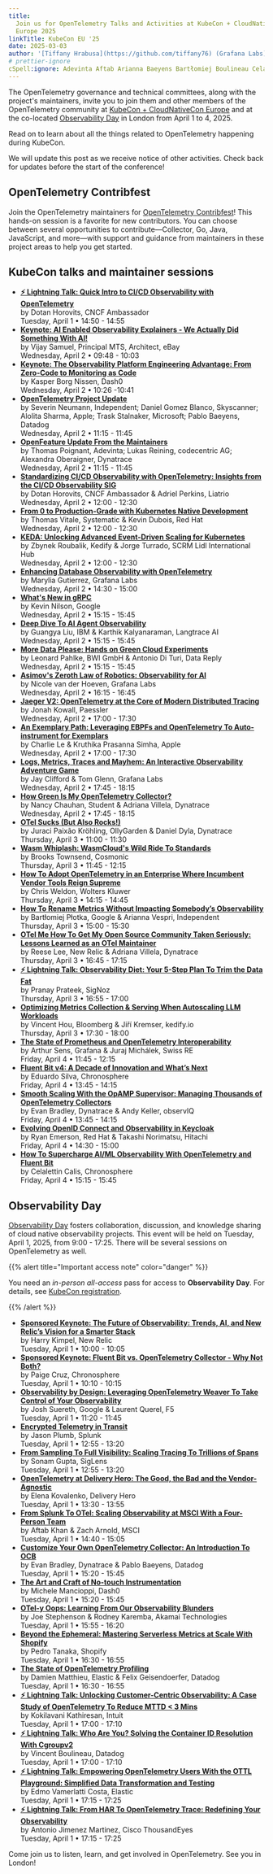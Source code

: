 ```yaml
---
title:
  Join us for OpenTelemetry Talks and Activities at KubeCon + CloudNativeCon
  Europe 2025
linkTitle: KubeCon EU '25
date: 2025-03-03
author: '[Tiffany Hrabusa](https://github.com/tiffany76) (Grafana Labs)'
# prettier-ignore
cSpell:ignore: Adevinta Aftab Arianna Baeyens Bartłomiej Boulineau Celalettin Cgroupv Chauhan codecentric Contribfest Cosmonic Geisendoerfer Guangya Hoeven Horovits Hrabusa Jiří Juraj Kalyanaraman Karemba Karthik Kasper Kathiresan kedify Keycloak Kimpel Kluwer Kokilavani Kovalenko Kowall Kremser Kruthika Liatrio Mancioppi Marylia Michálek MTTD Nilson Nissen Norimatsu Oberaigner observ Olly OTTL Paessler Pahlke Prasanna Płotka Querel Roubalik SCRM Simha Skyscanner Suereth Tanaka Vamerlatti Vespri Vijay Wolters Zbynek
---
```


The OpenTelemetry governance and technical committees, along with the project's
maintainers, invite you to join them and other members of the OpenTelemetry
community at [KubeCon + CloudNativeCon Europe] and at the co-located
[Observability Day] in London from April 1 to 4, 2025.

Read on to learn about all the things related to OpenTelemetry happening during
KubeCon.

We will update this post as we receive notice of other activities. Check back
for updates before the start of the conference!

## OpenTelemetry Contribfest

Join the OpenTelemetry maintainers for
[OpenTelemetry Contribfest](https://sched.co/1tcyB)! This hands-on session is a
favorite for new contributors. You can choose between several opportunities to
contribute&mdash;Collector, Go, Java, JavaScript, and more&mdash;with support
and guidance from maintainers in these project areas to help you get started.

## KubeCon talks and maintainer sessions

- **[⚡ Lightning Talk: Quick Intro to CI/CD Observability with OpenTelemetry](https://sched.co/1tcwL)**<br>
  by Dotan Horovits, CNCF Ambassador<br> Tuesday, April 1 • 14:50 - 14:55
- **[Keynote: AI Enabled Observability Explainers - We Actually Did Something With AI!](https://sched.co/1txBX)**<br>
  by Vijay Samuel, Principal MTS, Architect, eBay<br> Wednesday, April 2 •
  09:48 - 10:03
- **[Keynote: The Observability Platform Engineering Advantage: From Zero-Code to Monitoring as Code](https://sched.co/1txBd)**<br>
  by Kasper Borg Nissen, Dash0<br> Wednesday, April 2 • 10:26 -10:41
- **[OpenTelemetry Project Update](https://sched.co/1tcxD)**<br> by Severin
  Neumann, Independent; Daniel Gomez Blanco, Skyscanner; Alolita Sharma, Apple;
  Trask Stalnaker, Microsoft; Pablo Baeyens, Datadog <br> Wednesday, April 2 •
  11:15 - 11:45
- **[OpenFeature Update From the Maintainers](https://sched.co/1tcxA)**<br> by
  Thomas Poignant, Adevinta; Lukas Reining, codecentric AG; Alexandra
  Oberaigner, Dynatrace<br> Wednesday, April 2 • 11:15 - 11:45
- **[Standardizing CI/CD Observability with OpenTelemetry: Insights from the CI/CD Observability SIG](https://sched.co/1tcxP)**<br>
  by Dotan Horovits, CNCF Ambassador & Adriel Perkins, Liatrio<br> Wednesday,
  April 2 • 12:00 - 12:30
- **[From 0 to Production-Grade with Kubernetes Native Development](https://sched.co/1txGo)**<br>
  by Thomas Vitale, Systematic & Kevin Dubois, Red Hat<br> Wednesday, April 2 •
  12:00 - 12:30
- **[KEDA: Unlocking Advanced Event-Driven Scaling for Kubernetes](https://sched.co/1tcxY)**<br>
  by Zbynek Roubalik, Kedify & Jorge Turrado, SCRM Lidl International Hub<br>
  Wednesday, April 2 • 12:00 - 12:30
- **[Enhancing Database Observability with OpenTelemetry](https://sched.co/1txE9)**<br>
  by Marylia Gutierrez, Grafana Labs<br> Wednesday, April 2 • 14:30 - 15:00
- **[What's New in gRPC](https://sched.co/1tcy8)**<br> by Kevin Nilson,
  Google<br> Wednesday, April 2 • 15:15 - 15:45
- **[Deep Dive To AI Agent Observability](https://sched.co/1txEC)**<br> by
  Guangya Liu, IBM & Karthik Kalyanaraman, Langtrace AI<br> Wednesday, April 2 •
  15:15 - 15:45
- **[More Data Please: Hands on Green Cloud Experiments](https://sched.co/1tx9z)**<br>
  by Leonard Pahlke, BWI GmbH & Antonio Di Turi, Data Reply<br> Wednesday, April
  2 • 15:15 - 15:45
- **[Asimov's Zeroth Law of Robotics: Observability for AI](https://sched.co/1txEF)**<br>
  by Nicole van der Hoeven, Grafana Labs<br> Wednesday, April 2 • 16:15 - 16:45
- **[Jaeger V2: OpenTelemetry at the Core of Modern Distributed Tracing](https://sched.co/1tcyZ)**<br>
  by Jonah Kowall, Paessler<br> Wednesday, April 2 • 17:00 - 17:30
- **[An Exemplary Path: Leveraging EBPFs and OpenTelemetry To Auto-instrument for Exemplars](https://sched.co/1txEI)**<br>
  by Charlie Le & Kruthika Prasanna Simha, Apple<br> Wednesday, April 2 •
  17:00 - 17:30
- **[Logs, Metrics, Traces and Mayhem: An Interactive Observability Adventure Game](https://sched.co/1txG5)**<br>
  by Jay Clifford & Tom Glenn, Grafana Labs<br> Wednesday, April 2 • 17:45 -
  18:15
- **[How Green Is My OpenTelemetry Collector?](https://sched.co/1txEL)**<br> by
  Nancy Chauhan, Student & Adriana Villela, Dynatrace<br> Wednesday, April 2 •
  17:45 - 18:15
- **[OTel Sucks (But Also Rocks!)](https://sched.co/1txHm)**<br> by Juraci
  Paixão Kröhling, OllyGarden & Daniel Dyla, Dynatrace<br> Thursday, April 3 •
  11:00 - 11:30
- **[Wasm Whiplash: WasmCloud's Wild Ride To Standards](https://sched.co/1tcz9)**<br>
  by Brooks Townsend, Cosmonic<br> Thursday, April 3 • 11:45 - 12:15
- **[How To Adopt OpenTelemetry in an Enterprise Where Incumbent Vendor Tools Reign Supreme](https://sched.co/1txHs)**<br>
  by Chris Weldon, Wolters Kluwer<br> Thursday, April 3 • 14:15 - 14:45
- **[How To Rename Metrics Without Impacting Somebody’s Observability](https://sched.co/1txHv)**<br>
  by Bartłomiej Płotka, Google & Arianna Vespri, Independent<br> Thursday, April
  3 • 15:00 - 15:30
- **[OTel Me How To Get My Open Source Community Taken Seriously: Lessons Learned as an OTel Maintainer](https://sched.co/1txH6)**<br>
  by Reese Lee, New Relic & Adriana Villela, Dynatrace<br> Thursday, April 3 •
  16:45 - 17:15
- **[⚡ Lightning Talk: Observability Diet: Your 5-Step Plan To Trim the Data Fat](https://sched.co/1txCq)**<br>
  by Pranay Prateek, SigNoz<br> Thursday, April 3 • 16:55 - 17:00
- **[Optimizing Metrics Collection & Serving When Autoscaling LLM Workloads](https://sched.co/1txI4)**<br>
  by Vincent Hou, Bloomberg & Jiří Kremser, kedify.io<br> Thursday, April 3 •
  17:30 - 18:00
- **[The State of Prometheus and OpenTelemetry Interoperability](https://sched.co/1txIA)**<br>
  by Arthur Sens, Grafana & Juraj Michálek, Swiss RE<br> Friday, April 4 •
  11:45 - 12:15
- **[Fluent Bit v4: A Decade of Innovation and What’s Next](https://sched.co/1ue2s)**<br>
  by Eduardo Silva, Chronosphere<br> Friday, April 4 • 13:45 - 14:15
- **[Smooth Scaling With the OpAMP Supervisor: Managing Thousands of OpenTelemetry Collectors](https://sched.co/1txID)**<br>
  by Evan Bradley, Dynatrace & Andy Keller, observIQ<br> Friday, April 4 •
  13:45 - 14:15
- **[Evolving OpenID Connect and Observability in Keycloak](https://sched.co/1td1c)**<br>
  by Ryan Emerson, Red Hat & Takashi Norimatsu, Hitachi<br> Friday, April 4 •
  14:30 - 15:00
- **[How To Supercharge AI/ML Observability With OpenTelemetry and Fluent Bit](https://sched.co/1txAi)**<br>
  by Celalettin Calis, Chronosphere<br> Friday, April 4 • 15:15 - 15:45

## Observability Day

[Observability Day] fosters collaboration, discussion, and knowledge sharing of
cloud native observability projects. This event will be held on Tuesday, April
1, 2025, from 9:00 - 17:25. There will be several sessions on OpenTelemetry as
well.

{{% alert title="Important access note" color="danger" %}}

You need an _in-person all-access_ pass for access to **Observability Day**. For
details, see [KubeCon registration].

[kubecon registration]:
  https://events.linuxfoundation.org/kubecon-cloudnativecon-europe/register/

{{% /alert %}}

- **[Sponsored Keynote: The Future of Observability: Trends, AI, and New Relic’s Vision for a Smarter Stack](https://sched.co/1u5jm)**<br>
  by Harry Kimpel, New Relic<br> Tuesday, April 1 • 10:00 - 10:05
- **[Sponsored Keynote: Fluent Bit vs. OpenTelemetry Collector - Why Not Both?](https://sched.co/1u5jp)**<br>
  by Paige Cruz, Chronosphere<br> Tuesday, April 1 • 10:10 - 10:15
- **[Observability by Design: Leveraging OpenTelemetry Weaver To Take Control of Your Observability](https://sched.co/1u5jy)**<br>
  by Josh Suereth, Google & Laurent Querel, F5<br> Tuesday, April 1 • 11:20 -
  11:45
- **[Encrypted Telemetry in Transit](https://sched.co/1u5k4)**<br> by Jason
  Plumb, Splunk<br> Tuesday, April 1 • 12:55 - 13:20
- **[From Sampling To Full Visibility: Scaling Tracing To Trillions of Spans](https://sched.co/1u5k7)**<br>
  by Sonam Gupta, SigLens<br> Tuesday, April 1 • 12:55 - 13:20
- **[OpenTelemetry at Delivery Hero: The Good, the Bad and the Vendor-Agnostic](https://sched.co/1u5kD)**<br>
  by Elena Kovalenko, Delivery Hero<br> Tuesday, April 1 • 13:30 - 13:55
- **[From Splunk To OTel: Scaling Observability at MSCI With a Four-Person Team](https://sched.co/1u5kP)**<br>
  by Aftab Khan & Zach Arnold, MSCI<br> Tuesday, April 1 • 14:40 - 15:05
- **[Customize Your Own OpenTelemetry Collector: An Introduction To OCB](https://sched.co/1u5kV)**<br>
  by Evan Bradley, Dynatrace & Pablo Baeyens, Datadog<br> Tuesday, April 1 •
  15:20 - 15:45
- **[The Art and Craft of No-touch Instrumentation](https://sched.co/1u5kS)**<br>
  by Michele Mancioppi, Dash0<br> Tuesday, April 1 • 15:20 - 15:45
- **[OTel-y Oops: Learning From Our Observability Blunders](https://sched.co/1u5kY)**<br>
  by Joe Stephenson & Rodney Karemba, Akamai Technologies<br> Tuesday, April 1 •
  15:55 - 16:20
- **[Beyond the Ephemeral: Mastering Serverless Metrics at Scale With Shopify](https://sched.co/1u5kh)**<br>
  by Pedro Tanaka, Shopify<br> Tuesday, April 1 • 16:30 - 16:55
- **[The State of OpenTelemetry Profiling](https://sched.co/1u5ke)**<br> by
  Damien Matthieu, Elastic & Felix Geisendoerfer, Datadog<br> Tuesday, April 1 •
  16:30 - 16:55
- **[⚡ Lightning Talk: Unlocking Customer-Centric Observability: A Case Study of OpenTelemetry To Reduce MTTD < 3 Mins](https://sched.co/1u5kn)**<br>
  by Kokilavani Kathiresan, Intuit<br> Tuesday, April 1 • 17:00 - 17:10
- **[⚡ Lightning Talk: Who Are You? Solving the Container ID Resolution With Cgroupv2](https://sched.co/1u5kk)**<br>
  by Vincent Boulineau, Datadog<br> Tuesday, April 1 • 17:00 - 17:10
- **[⚡ Lightning Talk: Empowering OpenTelemetry Users With the OTTL Playground: Simplified Data Transformation and Testing](https://sched.co/1u5kt)**<br>
  by Edmo Vamerlatti Costa, Elastic<br> Tuesday, April 1 • 17:15 - 17:25
- **[⚡ Lightning Talk: From HAR To OpenTelemetry Trace: Redefining Your Observability](https://sched.co/1u5kq)**<br>
  by Antonio Jimenez Martinez, Cisco ThousandEyes<br> Tuesday, April 1 • 17:15 -
  17:25

<!-- ## OpenTelemetry Observatory

Drop by and say _"Hi!"_ at OpenTelemetry Observatory presented by Splunk in the
Expo Hall. This will be a place for informal chats, meetups, and other
discussions led by OpenTelemetry community members and maintainers. For the
activity schedule, see the
[OTel Observatory Calendar](https://shorturl.at/qEUX1).

If you’d like to participate and lead a discussion or short presentation, reach
out to the
[OpenTelemetry End User Working Group](https://cloud-native.slack.com/archives/C01RT3MSWGZ)
to indicate your interest.

You can help us improve the project by sharing your thoughts and feedback about
your OpenTelemetry adoption, implementation, and usage.

To join a feedback session, book online below. All times in Central European
Time (CET).

- **March 20th, 11:45-12:45:**
  [End User Feedback Session - .NET & .NET Auto-Instrumentation](https://calendly.com/euwg-user-feedback-session/end-user-feedback-session?month=2024-03)
- **March 20th, 15:00-16:00:**
  [End User Feedback Session - JavaScript](https://calendly.com/euwg-user-feedback-session/end-user-feedback-session-javascript?month=2024-03)
- **March 21st, 11:00-12:00:**
  [End User Feedback Session - Semantic Conventions](https://calendly.com/euwg-user-feedback-session/end-user-feedback-session-semantic-conventions?month=2024-03)
- **March 21st, 14:30-15:30:**
  [End User Feedback Session - Comms (website, docs)](https://calendly.com/euwg-user-feedback-session/end-user-feedback-session-comms?month=2024-03)
- **March 21st, 15:00-16:00:**
  [End User Feedback Session - Profiling](https://calendly.com/euwg-user-feedback-session/end-user-feedback-session-profiling?month=2024-03)
- **March 21st, 15:30-16:30:**
  [End User Feedback Session - Client-side](https://calendly.com/euwg-user-feedback-session/end-user-feedback-session-client-side)

A maximum of 5 participants will join one SIG maintainer to provide feedback for
that SIG. Sessions will be recorded and posted on the
[OTel YouTube channel](https://youtube.com/@otel-official).

We will create action items from your comments as appropriate. Check
[#otel-user-research] in CNCF's Slack instance for results and action item
updates to come after KubeCon EU.

Back by popular demand! We'll be recording
[Humans of OTel interviews](/blog/2023/humans-of-otel/) at the OTel Observatory.
If you'd like to share your experiences as an OpenTelemetry practitioner or
maintainer,
[sign up for an interview session](https://calendly.com/otel-euwg/humans-of-otel).

[#otel-user-research]: https://cloud-native.slack.com/archives/C01RT3MSWGZ -->

Come join us to listen, learn, and get involved in OpenTelemetry. See you in
London!

[KubeCon + CloudNativeCon Europe]:
  https://events.linuxfoundation.org/kubecon-cloudnativecon-europe/
[Observability Day]:
  https://events.linuxfoundation.org/kubecon-cloudnativecon-europe/co-located-events/observability-day/
